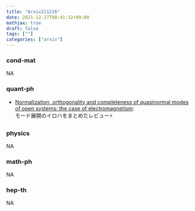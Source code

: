 ```yaml
---
title: "Arxiv211216"
date: 2021-12-27T08:41:32+09:00
mathjax: true
draft: false
tags: [""]
categories: ["arxiv"]
---
```

### cond-mat
NA


### quant-ph
- [Normalization, orthogonality and completeness of quasinormal modes of open systems: the case of electromagnetism](https://arxiv.org/abs/2112.08103):  
モード展開のイロハをまとめたレビュー⚡


### physics
NA

### math-ph
NA

### hep-th
NA
